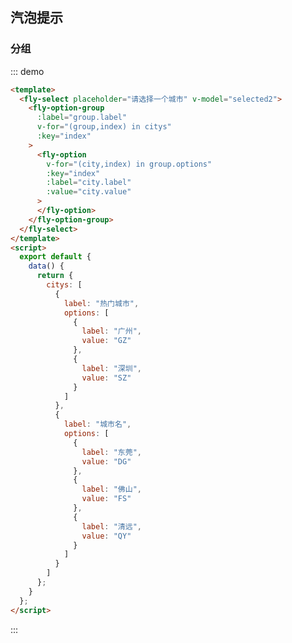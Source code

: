 <script>
    module.exports = {
        data(){
            return {
                citys:[{
                    label:'热门城市',
                    options:[
                    {
                        label:'广州',
                        value:'GZ'
                    },{
                        label:'深圳',
                        value:'SZ'
                    }]
                },{
                    label:'城市名',
                    options:[
                        {
                            label:'东莞',
                            value:'DG'
                        },{
                            label:'佛山',
                            value:'FS'
                        },{
                            label:'清远',
                            value:'QY'
                        }
                    ]
                }]
            }
        }
    }
</script>

## 汽泡提示

### 分组

::: demo

```html
<template>
  <fly-select placeholder="请选择一个城市" v-model="selected2">
    <fly-option-group
      :label="group.label"
      v-for="(group,index) in citys"
      :key="index"
    >
      <fly-option
        v-for="(city,index) in group.options"
        :key="index"
        :label="city.label"
        :value="city.value"
      >
      </fly-option>
    </fly-option-group>
  </fly-select>
</template>
<script>
  export default {
    data() {
      return {
        citys: [
          {
            label: "热门城市",
            options: [
              {
                label: "广州",
                value: "GZ"
              },
              {
                label: "深圳",
                value: "SZ"
              }
            ]
          },
          {
            label: "城市名",
            options: [
              {
                label: "东莞",
                value: "DG"
              },
              {
                label: "佛山",
                value: "FS"
              },
              {
                label: "清远",
                value: "QY"
              }
            ]
          }
        ]
      };
    }
  };
</script>
```

:::
